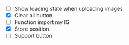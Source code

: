 - [ ] Show loading state when uploading images
- [x] Clear all button
- [ ] Function import my IG
- [x] Store position
- [ ] Support button
